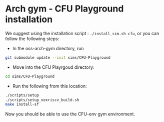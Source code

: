 # Arch gym - CFU Playground installation

We suggest using the installation script : ```./install_sim.sh cfu```, or you can follow the following steps:

- In the oss-arch-gym directory, run 
```sh
git submodule update --init sims/CFU-Playground
```

- Move into the CFU Playrgoud directory:
```sh 
cd sims/CFU-Playground
```
- Run the following from this location:
```sh
./scripts/setup
./scripts/setup_vexriscv_build.sh
make install-sf
```
Now you should be able to use the CFU-env gym environment.